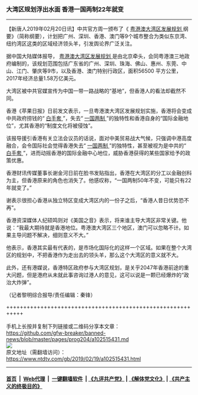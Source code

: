 ### 大湾区规划浮出水面 香港一国两制22年就变
------------------------

<div class="post_content">
 <p>
  【新唐人2019年02月20日讯】中共官方周一颁布了《
  <a href="https://www.ntdtv.com/gb/粤港澳大湾区发展规划.htm">
   粤港澳大湾区发展规划
  </a>
  纲要》（简称纲要），计划把广州、深圳、香港、澳门等9个城市整合为类似东京湾、纽约湾区这类的区域经济领头羊，引发舆论界广泛关注。
 </p>
 <p>
  据中国大陆媒体报导，
  <a href="https://www.ntdtv.com/gb/粤港澳大湾区发展规划.htm">
   粤港澳大湾区发展规划
  </a>
  是由北京牵头，会同粤港澳三地政府编制的，该规划范围包括广东省的广州、深圳、珠海、佛山、惠州、东莞、中山、江门、肇庆等9市，以及香港、澳门特别行政区，面积56500 平方公里，2017年经济总量1.58万亿美元。
 </p>
 <p>
  大湾区被中共官媒宣传为中国一带一路战略的“基地”，但香港人的看法却截然不同。
 </p>
 <p>
  香港《苹果日报》日前发文表示，一旦粤港澳大湾区发展规划实施，香港将会变成中共政府捞钱的“
  <a href="https://www.ntdtv.com/gb/白手套.htm">
   白手套
  </a>
  ”，失去“
  <a href="https://www.ntdtv.com/gb/一国两制.htm">
   一国两制
  </a>
  ”的独特性和香港自身的“国际金融地位”，尤其香港的“制度文化将被侵蚀”。
 </p>
 <p>
  该报导援引香港有关立法会议员的话说，面对中美贸易战大气候，只强调中港高度融合，会令国际社会觉得香港失去“
  <a href="https://www.ntdtv.com/gb/一国两制.htm">
   一国两制
  </a>
  ”的独特性，甚至被视为是中共的“
  <a href="https://www.ntdtv.com/gb/白手套.htm">
   白手套
  </a>
  ”，进而动摇香港的国际金融中心地位，威胁香港获得的某些国家给予的政策优惠。
 </p>
 <p>
  香港财讯传媒董事长谢金河日前在脸书发贴指出，香港在大湾区的分工以金融创科为主，但香港原来的角色也消失了。他感叹称，“一国两制50年不变，可能只有22年就变了。”
 </p>
 <p>
  谢表示很担心香港从独立特区变成大湾区内的一份子之后，“香港人昔日优势恐不再”。
 </p>
 <p>
  香港资深媒体人纪硕鸣则对《美国之音》表示，将来谁主导大湾区非常关键。他说：“我最大期待就是香港地位。粤港澳大湾区三个地区，澳门可以忽略不计。如果主导问题不解决，细则意义不大。”
 </p>
 <p>
  他表示，香港其实最有代表的，是市场化国际化的这样一个区域。如果在整个大湾区的规划中，不把香港作为走出去的领头羊，那么这个大湾区的意义就不大。
 </p>
 <p>
  此外，还有港媒说，香港特区政府参与大湾区规划，是关乎2047年香港前途的重大问题，但是港府从未就此事咨询过港人的意见，这可以说是一颗已经爆炸的“政治大炸弹”。
 </p>
 <p>
  （记者黎明综合报导/责任编辑：秦锋）
 </p>
 <div class="single_ad">
 </div>
</div>

+++++++++++++++++++++++++++++++++++++++++++++++++++++++++++<br/><br/>
手机上长按并复制下列链接或二维码分享本文章：<br/>
https://github.com/gfw-breaker/banned-news/blob/master/pages/prog204/a102515431.md <br/>
<a href='https://github.com/gfw-breaker/banned-news/blob/master/pages/prog204/a102515431.md'><img src='https://github.com/gfw-breaker/banned-news/blob/master/pages/prog204/a102515431.md.png'/></a> <br/>
原文地址（需翻墙访问）：https://www.ntdtv.com/gb/2019/02/19/a102515431.html


------------------------
#### [首页](https://github.com/gfw-breaker/banned-news/blob/master/README.md) &nbsp;|&nbsp; [Web代理](https://github.com/labour-camp/helloworld) &nbsp;|&nbsp; [一键翻墙软件](https://github.com/gfw-breaker/nogfw/blob/master/README.md) &nbsp;| [《九评共产党》](https://github.com/gfw-breaker/9ping.md/blob/master/README.md#九评之一评共产党是什么) | [《解体党文化》](https://github.com/gfw-breaker/jtdwh.md/blob/master/README.md) | [《共产主义的终极目的》](https://github.com/gfw-breaker/gczydzjmd.md/blob/master/README.md)

